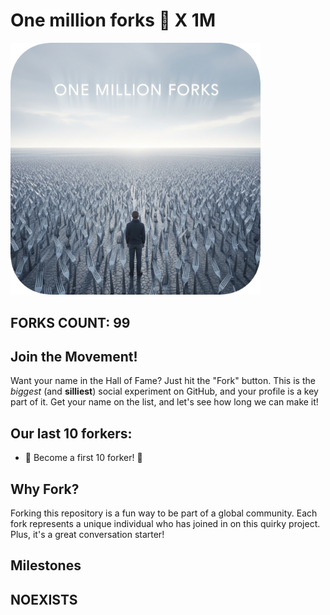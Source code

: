 # One million forks 🍴 X 1M

<img src="image.png" alt="Forks" width="400"/>

## FORKS COUNT: 99

## Join the Movement!

Want your name in the Hall of Fame? Just hit the "Fork" button. This is the _biggest_ (and __silliest__) social experiment on GitHub, and your profile is a key part of it. Get your name on the list, and let's see how long we can make it!

## Our last 10 forkers:

- 💫 Become a first 10 forker! 💫

## Why Fork?
Forking this repository is a fun way to be part of a global community. Each fork represents a unique individual who has joined in on this quirky project. Plus, it's a great conversation starter!

## Milestones

## NOEXISTS

